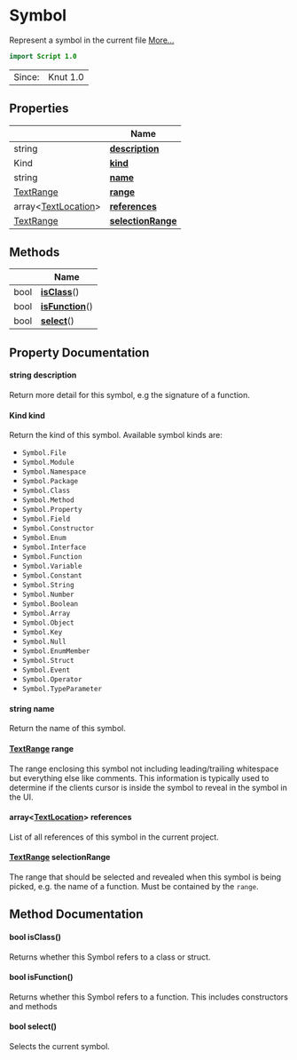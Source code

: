 # Symbol

Represent a symbol in the current file [More...](#detailed-description)

```qml
import Script 1.0
```

<table>
<tr><td>Since:</td><td>Knut 1.0</td></tr>
</table>

## Properties

| | Name |
|-|-|
|string|**[description](#description)**|
|Kind|**[kind](#kind)**|
|string|**[name](#name)**|
|[TextRange](../script/textrange.md)|**[range](#range)**|
|array<[TextLocation](../script/textlocation.md)>|**[references](#references)**|
|[TextRange](../script/textrange.md)|**[selectionRange](#selectionRange)**|

## Methods

| | Name |
|-|-|
|bool |**[isClass](#isClass)**()|
|bool |**[isFunction](#isFunction)**()|
|bool |**[select](#select)**()|

## Property Documentation

#### <a name="description"></a>string **description**

Return more detail for this symbol, e.g the signature of a function.

#### <a name="kind"></a>Kind **kind**

Return the kind of this symbol. Available symbol kinds are:

- `Symbol.File`
- `Symbol.Module`
- `Symbol.Namespace`
- `Symbol.Package`
- `Symbol.Class`
- `Symbol.Method`
- `Symbol.Property`
- `Symbol.Field`
- `Symbol.Constructor`
- `Symbol.Enum`
- `Symbol.Interface`
- `Symbol.Function`
- `Symbol.Variable`
- `Symbol.Constant`
- `Symbol.String`
- `Symbol.Number`
- `Symbol.Boolean`
- `Symbol.Array`
- `Symbol.Object`
- `Symbol.Key`
- `Symbol.Null`
- `Symbol.EnumMember`
- `Symbol.Struct`
- `Symbol.Event`
- `Symbol.Operator`
- `Symbol.TypeParameter`

#### <a name="name"></a>string **name**

Return the name of this symbol.

#### <a name="range"></a>[TextRange](../script/textrange.md) **range**

The range enclosing this symbol not including leading/trailing whitespace but everything else like comments. This
information is typically used to determine if the clients cursor is inside the symbol to reveal in the symbol in the
UI.

#### <a name="references"></a>array<[TextLocation](../script/textlocation.md)> **references**

List of all references of this symbol in the current project.

#### <a name="selectionRange"></a>[TextRange](../script/textrange.md) **selectionRange**

The range that should be selected and revealed when this symbol is being picked, e.g. the name of a function. Must be
contained by the `range`.

## Method Documentation

#### <a name="isClass"></a>bool **isClass**()

Returns whether this Symbol refers to a class or struct.

#### <a name="isFunction"></a>bool **isFunction**()

Returns whether this Symbol refers to a function.
This includes constructors and methods

#### <a name="select"></a>bool **select**()

Selects the current symbol.
